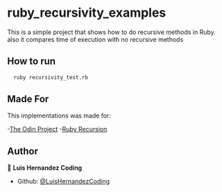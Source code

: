 # ruby_recursivity_examples

This is a simple project that shows how to do recursive methods in Ruby.
also it compares time of execution with no recursive methods

## How to run

```bash
  ruby recursivity_test.rb
```

## Made For

This implementations was made for: 

-[The Odin Project](https://www.theodinproject.com)
-[Ruby Recursion](https://www.theodinproject.com/lessons/ruby-recursion)

## Author

👤 **Luis Hernandez Coding**

* Github: [@LuisHernandezCoding](https://github.com/LuisHernandezCoding)
  